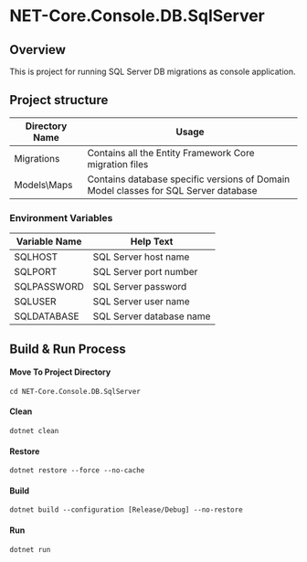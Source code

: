 # NET-Core.Console.DB.SqlServer

## Overview

This is project for running SQL Server DB migrations as console application.

## Project structure
| Directory Name | Usage |
|----------------|-------|
| Migrations | Contains all the Entity Framework Core migration files |
| Models\Maps | Contains database specific versions of Domain Model classes for SQL Server database |

### Environment Variables

| Variable Name | Help Text |
|---------------|-----------|
| SQLHOST | SQL Server host name |
| SQLPORT | SQL Server port number |
| SQLPASSWORD | SQL Server password |
| SQLUSER | SQL Server user name |
| SQLDATABASE | SQL Server database name |

## Build & Run Process 	

#### Move To Project Directory
```
cd NET-Core.Console.DB.SqlServer
```

#### Clean
```
dotnet clean
```

#### Restore
```
dotnet restore --force --no-cache
```

#### Build
```
dotnet build --configuration [Release/Debug] --no-restore
```

#### Run
```
dotnet run
```
